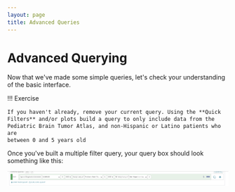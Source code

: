```yaml
---
layout: page
title: Advanced Queries
---
```


Advanced Querying
=================

Now that we've made some simple queries, let's check your
understanding of the basic interface.


!!! Exercise

    If you haven't already, remove your current query. Using the **Quick
    Filters** and/or plots build a query to only include data from the
    Pediatric Brain Tumor Atlas, and non-Hispanic or Latino patients who are
    between 0 and 5 years old


Once you've built a multiple filter query, your query box should look
something like this:

![**Multiple Filters**](../../images/KidsFirstPortal_20.png)
